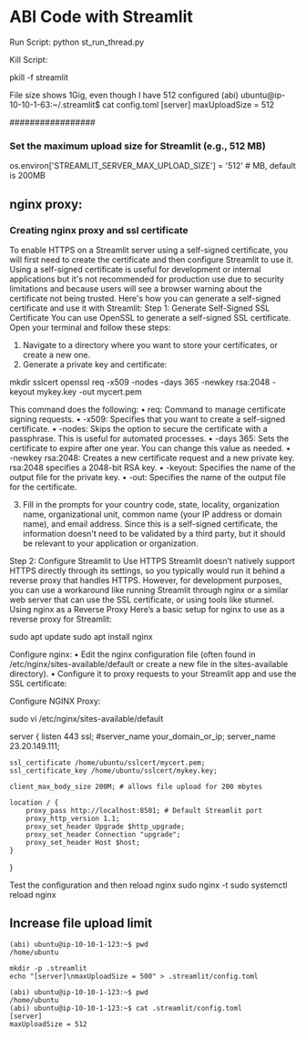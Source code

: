 # ABI Code with Streamlit
Run Script:
python st_run_thread.py   

Kill Script:

pkill -f streamlit

File size shows 1Gig, even though I have 512 configured
(abi) ubuntu@ip-10-10-1-63:~/.streamlit$ cat config.toml 
[server]
maxUploadSize = 512


#################
### Set the maximum upload size for Streamlit (e.g., 512 MB)
os.environ['STREAMLIT_SERVER_MAX_UPLOAD_SIZE'] = '512'  # MB, default is 200MB


## nginx proxy:

### Creating nginx proxy and ssl certificate

To enable HTTPS on a Streamlit server using a self-signed certificate, you will first need to create the certificate and then configure Streamlit to use it. Using a self-signed certificate is useful for development or internal applications but it's not recommended for production use due to security limitations and because users will see a browser warning about the certificate not being trusted.
Here's how you can generate a self-signed certificate and use it with Streamlit:
Step 1: Generate Self-Signed SSL Certificate
You can use OpenSSL to generate a self-signed SSL certificate. Open your terminal and follow these steps:
1. Navigate to a directory where you want to store your certificates, or create a new one.
2. Generate a private key and certificate:

mkdir sslcert
openssl req -x509 -nodes -days 365 -newkey rsa:2048 -keyout mykey.key -out mycert.pem


This command does the following:
	• req: Command to manage certificate signing requests.
	• -x509: Specifies that you want to create a self-signed certificate.
	• -nodes: Skips the option to secure the certificate with a passphrase. This is useful for automated processes.
	• -days 365: Sets the certificate to expire after one year. You can change this value as needed.
	• -newkey rsa:2048: Creates a new certificate request and a new private key. rsa:2048 specifies a 2048-bit RSA key.
	• -keyout: Specifies the name of the output file for the private key.
	• -out: Specifies the name of the output file for the certificate.

3. Fill in the prompts for your country code, state, locality, organization name, organizational unit, common name (your IP address or domain name), and email address. Since this is a self-signed certificate, the information doesn't need to be validated by a third party, but it should be relevant to your application or organization.


Step 2: Configure Streamlit to Use HTTPS
Streamlit doesn’t natively support HTTPS directly through its settings, so you typically would run it behind a reverse proxy that handles HTTPS. However, for development purposes, you can use a workaround like running Streamlit through nginx or a similar web server that can use the SSL certificate, or using tools like stunnel.
Using nginx as a Reverse Proxy
Here’s a basic setup for nginx to use as a reverse proxy for Streamlit:

sudo apt update
sudo apt install nginx

Configure nginx:
	• Edit the nginx configuration file (often found in /etc/nginx/sites-available/default or create a new file in the sites-available directory).
	• Configure it to proxy requests to your Streamlit app and use the SSL certificate:

Configure NGINX Proxy:

sudo vi /etc/nginx/sites-available/default

server {
    listen 443 ssl;
    #server_name your_domain_or_ip;
    server_name 23.20.149.111;

    ssl_certificate /home/ubuntu/sslcert/mycert.pem;
    ssl_certificate_key /home/ubuntu/sslcert/mykey.key;

    client_max_body_size 200M; # allows file upload for 200 mbytes

    location / {
        proxy_pass http://localhost:8501; # Default Streamlit port
        proxy_http_version 1.1;
        proxy_set_header Upgrade $http_upgrade;
        proxy_set_header Connection "upgrade";
        proxy_set_header Host $host;
    }
}

Test the configuration and then reload nginx
sudo nginx -t
sudo systemctl reload nginx


## Increase file upload limit
```
(abi) ubuntu@ip-10-10-1-123:~$ pwd
/home/ubuntu

mkdir -p .streamlit
echo "[server]\nmaxUploadSize = 500" > .streamlit/config.toml
```
```
(abi) ubuntu@ip-10-10-1-123:~$ pwd
/home/ubuntu
(abi) ubuntu@ip-10-10-1-123:~$ cat .streamlit/config.toml 
[server]
maxUploadSize = 512




